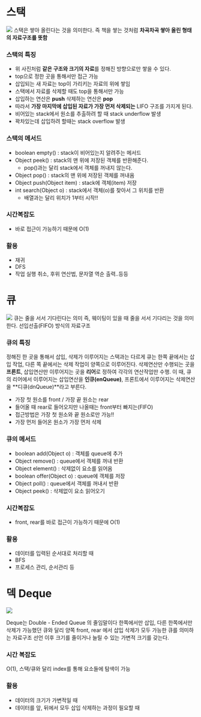 # 스택
![](https://images.velog.io/images/mingggkeee/post/72b34505-212c-45ab-b539-8d7334dbd7b3/image.png)
스택은 쌓아 올린다는 것을 의미한다.
즉 책을 쌓는 것처럼 **차곡차곡 쌓아 올린 형태의 자료구조를 뜻함**

### 스택의 특징
- 위 사진처럼 **같은 구조와 크기의 자료**를 정해진 방향으로만 쌓을 수 있다.
- top으로 정한 곳을 통해서만 접근 가능
- 삽입되는 새 자료는 top이 가리키는 자료의 위에 쌓임
- 스택에서 자료를 삭제할 때도 top을 통해서만 가능
- 삽입하는 연산은 **push** 삭제하는 연산은 **pop**
- 따라서 **가장 마지막에 삽입된 자료가 가장 먼저 삭제되는** LIFO 구조를 가지게 된다.
- 비어있는 stack에서 원소를 추출하려 할 때 stack underflow 발생
- 꽉차있는데 삽입하려 할때는 stack overflow 발생

### 스택의 메서드
- boolean empty() : stack이 비어있는지 알려주는 메서드
- Object peek() : stack의 맨 위에 저장된 객체를 반환해준다.
  - pop()과는 달리 stack에서 객체를 꺼내지 않는다.
- Object pop() : stack의 맨 위에 저장된 객체를 꺼내옴
- Object push(Object item) : stack에 객체(item) 저장
- int search(Object o) : stack에서 객체(o)를 찾아서 그 위치를 반환
  - 배열과는 달리 위치가 1부터 시작!!
  
### 시간복잡도
- 바로 접근이 가능하기 때문에 O(1)

### 활용
- 재귀
- DFS
- 작업 실행 취소, 후위 연산법, 문자열 역순 출력..등등

# 큐
![](https://images.velog.io/images/mingggkeee/post/9afd3358-44cf-4e03-8b55-b1efc254347f/image.png)
큐는 줄을 서서 기다린다는 의미
즉, 웨이팅이 있을 때 줄을 서서 기다리는 것을 의미한다.
선입선출(FIFO) 방식의 자료구조

### 큐의 특징
정해진 한 곳을 통해서 삽입, 삭제가 이루어지는 스택과는 다르게 
큐는 한쪽 끝에서는 삽입 작업, 다른 쪽 끝에서는 삭제 작업이 양쪽으로 이루어진다.
삭제연산만 수행되는 곳을 **프론트**, 삽입연산만 이루어지는 곳을 **리어**로 정하여 각각의 연산작업만 수행.
이 때, 큐의 리어에서 이루어지는 삽입연산을 **인큐(enQueue)**, 프론트에서 이루어지는 삭제연산을 **디큐(dnQueue)**라고 부른다.

- 가장 첫 원소를 front / 가장 끝 원소는 rear
- 들어올 때 rear로 들어오지만 나올때는 front부터 빠지는(FIFO)
- 접근방법은 가장 첫 원소와 끝 원소로만 가능!!
- 가장 먼저 들어온 원소가 가장 먼저 삭제

### 큐의 메서드
- boolean add(Object o) : 객체를 queue에 추가
- Object remove() : queue에서 객체를 꺼내 반환
- Object element() : 삭제없이 요소를 읽어옴
- boolean offer(Object o) : queue에 객체를 저장
- Object poll() : queue에서 객체를 꺼내서 반환
- Object peek() : 삭제없이 요소 읽어오기

### 시간복잡도
- front, rear를 바로 접근이 가능하기 때문에 O(1)

### 활용
- 데이터를 입력된 순서대로 처리할 때
- BFS
- 프로세스 관리, 순서관리 등

# 덱 Deque
![](https://images.velog.io/images/mingggkeee/post/12ac1d27-79db-4ea1-9a37-d6605056853c/image.png)

Deque는 Double - Ended Queue 의 줄임말이다
한쪽에서만 삽입, 다른 한쪽에서만 삭제가 가능했던 큐와 달리 양쪽 front, rear 에서 삽입 삭제가 모두 가능한 큐를 의미하는 자료구조
선언 이후 크기를 줄이거나 늘릴 수 있는 가변적 크기를 갖는다.

### 시간 복잡도
O(1), 스택/큐와 달리 index를 통해 요소들에 탐색이 가능

### 활용
- 데이터의 크기가 가변적일 때
- 데이터를 앞, 뒤에서 모두 삽입 삭제하는 과정이 필요할 때




